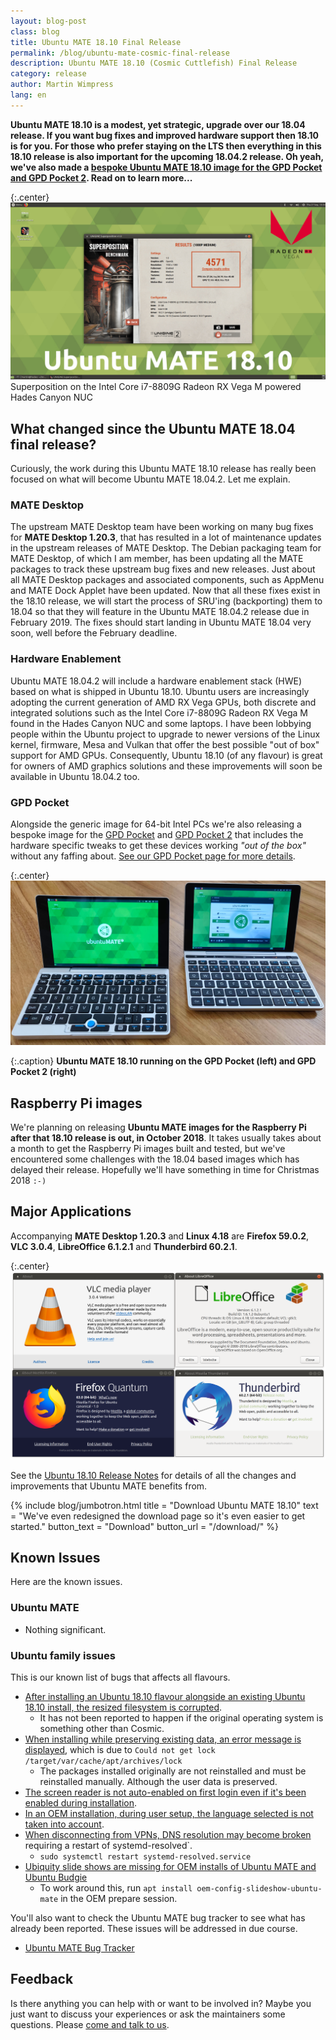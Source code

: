 ```yaml
---
layout: blog-post
class: blog
title: Ubuntu MATE 18.10 Final Release
permalink: /blog/ubuntu-mate-cosmic-final-release
description: Ubuntu MATE 18.10 (Cosmic Cuttlefish) Final Release
category: release
author: Martin Wimpress
lang: en
---
```


**Ubuntu MATE 18.10 is a modest, yet strategic, upgrade over our 18.04
release. If you want bug fixes and improved hardware support then 18.10 is for
you. For those who prefer staying on the LTS then everything in this 18.10
release is also important for the upcoming 18.04.2 release. Oh yeah, we've
also made a [bespoke Ubuntu MATE 18.10 image for the GPD Pocket and GPD Pocket
2](/gpd-pocket/). Read on to learn more...**

{:.center}
![Ubuntu MATE 18.10](/images/blog/1810-final.jpg) Superposition on the Intel Core i7-8809G Radeon RX Vega M powered Hades Canyon NUC

## What changed since the Ubuntu MATE 18.04 final release?

Curiously, the work during this Ubuntu MATE 18.10 release has really been
focused on what will become Ubuntu MATE 18.04.2. Let me explain.

### MATE Desktop

The upstream MATE Desktop team have been working on many bug fixes for **MATE
Desktop 1.20.3**, that has resulted in a lot of maintenance updates in the
upstream releases of MATE Desktop. The Debian packaging team for MATE Desktop,
of which I am member, has been updating all the MATE packages to track these
upstream bug fixes and new releases. Just about all MATE Desktop packages and
associated components, such as AppMenu and MATE Dock Applet have been updated.
Now that all these fixes exist in the 18.10 release, we will start the process
of SRU'ing (backporting) them to 18.04 so that they will feature in the Ubuntu
MATE 18.04.2 release due in February 2019. The fixes should start landing in
Ubuntu MATE 18.04 very soon, well before the February deadline.

### Hardware Enablement

Ubuntu MATE 18.04.2 will include a hardware enablement stack (HWE) based on
what is shipped in Ubuntu 18.10. Ubuntu users are increasingly adopting the
current generation of AMD RX Vega GPUs, both discrete and integrated solutions
such as the Intel Core i7-8809G Radeon RX Vega M found in the Hades Canyon NUC
and some laptops. I have been lobbying people within the Ubuntu project to
upgrade to newer versions of the Linux kernel, firmware, Mesa and Vulkan that
offer the best possible "out of box" support for AMD GPUs. Consequently,
Ubuntu 18.10 (of any flavour) is great for owners of AMD graphics solutions
and these improvements will soon be available in Ubuntu 18.04.2 too.

### GPD Pocket

Alongside the generic image for 64-bit Intel PCs we're also releasing a
bespoke image for the [GPD Pocket](https://gpd.hk/gpdpocket) and
[GPD Pocket 2](https://gpd.hk/gpdpocket2) that includes the hardware
specific tweaks to get these devices working *"out of the box"*
without any faffing about. [See our GPD Pocket page for more details](/gpd-pocket/).

{:.center}
![Ubuntu MATE 18.10 running on the GPD Pocket (left) and GPD Pocket 2 (right)](/images/blog/gpd-pockets.jpg)

{:.caption}
**Ubuntu MATE 18.10 running on the GPD Pocket (left) and GPD Pocket 2 (right)**

## Raspberry Pi images

We're planning on releasing **Ubuntu MATE images for the Raspberry Pi after
that 18.10 release is out, in October 2018**. It takes usually takes about a
month to get the Raspberry Pi images built and tested, but we've encountered
some challenges with the 18.04 based images which has delayed their release.
Hopefully we'll have something in time for Christmas 2018 `:-)`

## Major Applications

Accompanying **MATE Desktop 1.20.3** and **Linux 4.18** are **Firefox
59.0.2**, **VLC 3.0.4**, **LibreOffice 6.1.2.1** and **Thunderbird 60.2.1**.

{:.center}
![Major Applications](/images/blog/cosmic/versions.png)

See the [Ubuntu 18.10 Release
Notes](https://wiki.ubuntu.com/CosmicCuttlefish/ReleaseNotes) for details of all
the changes and improvements that Ubuntu MATE benefits from.

{% include blog/jumbotron.html
    title = "Download Ubuntu MATE 18.10"
    text = "We've even redesigned the download page so it's even easier to get started."
    button_text = "Download"
    button_url = "/download/"
%}

## Known Issues

Here are the known issues.

### Ubuntu MATE

  * Nothing significant.

### Ubuntu family issues

This is our known list of bugs that affects all flavours.

  * [After installing an Ubuntu 18.10 flavour alongside an existing Ubuntu 18.10 install, the resized filesystem is corrupted](https://pad.lv/1798562).
    * It has not been reported to happen if the original operating system is something other than Cosmic.
  * [When installing while preserving existing data, an error message is displayed](https://pad.lv/1798369), which is due to `Could not get lock /target/var/cache/apt/archives/lock`
    * The packages installed originally are not reinstalled and must be reinstalled manually. Although the user data is preserved.
  * [The screen reader is not auto-enabled on first login even if it's been enabled during installation](https://pad.lv/1796275).
  * [In an OEM installation, during user setup, the language selected is not taken into account](https://pad.lv/1798554).
  * [When disconnecting from VPNs, DNS resolution may become broken](https://pad.lv/1797415) requiring a restart of systemd-resolved`.
    * `sudo systemctl restart systemd-resolved.service`
  * [Ubiquity slide shows are missing for OEM installs of Ubuntu MATE and Ubuntu Budgie](https://pad.lv/1713720)
    * To work around this, run `apt install oem-config-slideshow-ubuntu-mate` in the OEM prepare session.

You'll also want to check the Ubuntu MATE bug tracker to see what has already
been reported. These issues will be addressed in due course.

  * [Ubuntu MATE Bug Tracker](https://bugs.launchpad.net/ubuntu-mate)

## Feedback

Is there anything you can help with or want to be involved in? Maybe you just
want to discuss your experiences or ask the maintainers some questions. Please
[come and talk to us](https://ubuntu-mate.community/).
